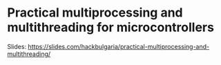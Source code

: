 # Practical multiprocessing and multithreading for microcontrollers

Slides: https://slides.com/hackbulgaria/practical-multiprocessing-and-multithreading/
